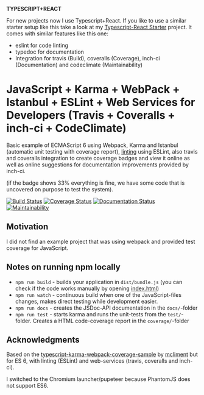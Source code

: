 
**TYPESCRIPT+REACT**

For new projects now I use Typescript+React. If you like to use a similar starter setup like this take a look at my [Typescript-React Starter](https://github.com/brean/typescript-react-starter) project. It comes with similar features like this one:
- eslint for code linting
- typedoc for documentation
- Integration for travis (Build), coveralls (Coverage), inch-ci (Documentation) and codeclimate (Maintainability)

# JavaScript + Karma + WebPack + Istanbul + ESLint + Web Services for Developers (Travis + Coveralls + inch-ci + CodeClimate)
Basic example of ECMAScript 6 using Webpack, Karma and Istanbul (automatic unit testing with coverage report), [linting](https://en.wikipedia.org/wiki/Lint_(software)) using ESLint, also travis and coveralls integration to create coverage badges and view it online as well as online suggestions for documentation improvements provided by inch-ci.

(if the badge shows 33% everything is fine, we have some code that is uncovered on purpose to test the system).

[![Build Status](https://travis-ci.org/brean/javascript-karma-webpack-coverage-sample.svg?branch=master)](https://travis-ci.org/brean/javascript-karma-webpack-coverage-sample)
[![Coverage Status](https://coveralls.io/repos/github/brean/javascript-karma-webpack-coverage-sample/badge.svg?branch=master)](https://coveralls.io/github/brean/javascript-karma-webpack-coverage-sample?branch=master)
[![Documentation Status](https://inch-ci.org/github/brean/javascript-karma-webpack-coverage-sample.svg?branch=master)](https://inch-ci.org/github/brean/javascript-karma-webpack-coverage-sample?branch=master)
[![Maintainability](https://api.codeclimate.com/v1/badges/bd64a7f55066b90b9f67/maintainability)](https://codeclimate.com/github/brean/javascript-karma-webpack-coverage-sample/maintainability)


## Motivation
I did not find an example project that was using webpack and provided test coverage for JavaScript.

## Notes on running npm locally
 - `npm run build` - builds your application in `dist/bundle.js` (you can check if the code works manually by opening [index.html](index.html))
 - `npm run watch` - continuous build when one of the JavaScript-files changes, makes direct testing while development easier.
 - `npm run docs` - creates the JSDoc-API documentation in the `docs/`-folder
 - `npm run test` - starts karma and runs the unit-tests from the `test/`-folder. Creates a HTML code-coverage report in the `coverage/`-folder

## Acknowledgments
Based on the [typescript-karma-webpack-coverage-sample](https://github.com/mcliment/typescript-karma-webpack-coverage-sample)
by [mcliment](https://github.com/mcliment) but for ES 6, with linting (ESLint) and web-services (travis, coveralls and inch-ci).

I switched to the Chromium launcher/pupeteer because PhantomJS does not support ES6.

